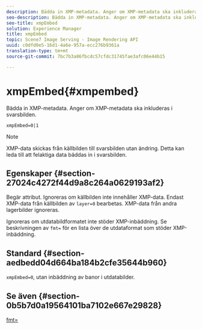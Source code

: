 ```yaml
---
description: Bädda in XMP-metadata. Anger om XMP-metadata ska inkluderas i svarsbilden.
seo-description: Bädda in XMP-metadata. Anger om XMP-metadata ska inkluderas i svarsbilden.
seo-title: xmpEmbed
solution: Experience Manager
title: xmpEmbed
topic: Scene7 Image Serving - Image Rendering API
uuid: c0dfd0e5-16d1-4a6e-957a-ecc276b9361a
translation-type: tm+mt
source-git-commit: 7bc7b3a86fbcdc57cfdc31745fae3afc06e44b15

---
```



# xmpEmbed{#xmpembed}

Bädda in XMP-metadata. Anger om XMP-metadata ska inkluderas i svarsbilden.

`xmpEmbed=0|1`

>[!NOTE]
>
>XMP-data skickas från källbilden till svarsbilden utan ändring. Detta kan leda till att felaktiga data bäddas in i svarsbilden.

## Egenskaper {#section-27024c4272f44d9a8c264a0629193af2}

Begär attribut. Ignoreras om källbilden inte innehåller XMP-data. Endast XMP-data från källbilden av `layer=0` bearbetas. XMP-data från andra lagerbilder ignoreras.

Ignoreras om utdatabildformatet inte stöder XMP-inbäddning. Se beskrivningen av `fmt=` för en lista över de utdataformat som stöder XMP-inbäddning.

## Standard {#section-aedbedd04d664ba184b2cfe35644b960}

`xmpEmbed=0`, utan inbäddning av banor i utdatabilder.

## Se även {#section-0b5b7d0a19564101ba7102e667e29828}

[fmt=](../../../../../is-api/http-ref/image-serving-api-ref/c-http-protocol-reference/c-command-reference/r-is-http-fmt.md#reference-cdf10043423b45ba9fe15157fb3ae37a)
